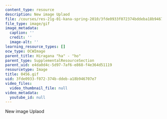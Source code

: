 ```yaml
---
content_type: resource
description: New image Uplaod
file: /courses/res-21g-01-kana-spring-2010/3fde0933f072374bddeba18b946707e7_0456.gif
file_type: image/gif
image_metadata:
  caption: ''
  credit: ''
  image-alt: ''
learning_resource_types: []
ocw_type: OCWImage
parent_title: Hiragana "ha" - "ho"
parent_type: SupplementalResourceSection
parent_uid: e4da0d4c-5d97-7af6-e868-f4e364d51119
resourcetype: Image
title: 0456.gif
uid: 3fde0933-f072-374b-ddeb-a18b946707e7
video_files:
  video_thumbnail_file: null
video_metadata:
  youtube_id: null
---
```

New image Uplaod

